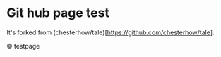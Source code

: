 # Git hub page test

It's forked from (chesterhow/tale)[https://github.com/chesterhow/tale].

© testpage
